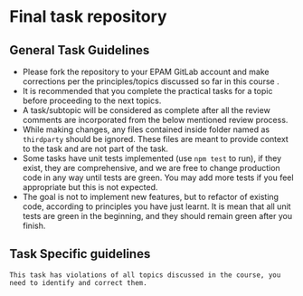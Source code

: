 # Final task repository

## General Task Guidelines

*	Please fork the repository to your EPAM GitLab account and make corrections per the principles/topics discussed so far in this course .
*	It is recommended that you complete the practical tasks for a topic before proceeding to the next topics.
*	A task/subtopic will be considered as complete after all the review comments are incorporated from the below mentioned review process.
*	While making changes, any files contained inside folder named as `thirdparty` should be ignored. These files are meant to provide context to the task and are not part of the task.
*	Some tasks have unit tests implemented (use `npm test` to run), if they exist, they are comprehensive, and we are free to change production code in any way until tests are green. You may add more tests if you feel appropriate but this is not expected.
*   The goal is not to implement new features, but to refactor of existing code, according to principles you have just learnt. It is mean that all unit tests are green in the beginning, and they should remain green after you finish.



## Task Specific guidelines

```
This task has violations of all topics discussed in the course, you need to identify and correct them.
```
